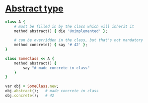 [1]: https://rosettacode.org/wiki/Abstract_type

# [Abstract type][1]

```ruby
class A {
    # must be filled in by the class which will inherit it
    method abstract() { die 'Unimplemented' };
 
    # can be overridden in the class, but that's not mandatory
    method concrete() { say '# 42' };
}
 
class SomeClass << A {
    method abstract() {
        say "# made concrete in class"
    }
}
 
var obj = SomeClass.new;
obj.abstract();   # made concrete in class
obj.concrete();   # 42
```